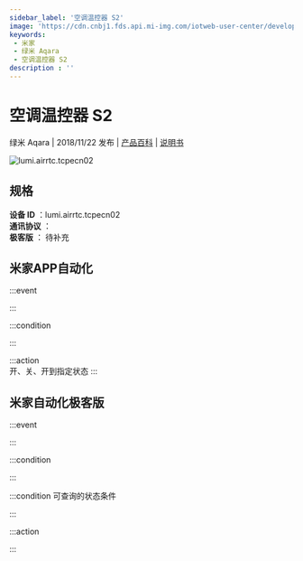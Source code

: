 ```yaml
---
sidebar_label: '空调温控器 S2'
image: 'https://cdn.cnbj1.fds.api.mi-img.com/iotweb-user-center/developer_1679069105356ZkYl4I1E.png?GalaxyAccessKeyId=AKVGLQWBOVIRQ3XLEW&Expires=9223372036854775807&Signature=NdFNeG/grGx8InrDihsSSM5t3e0='
keywords: 
 - 米家
 - 绿米 Aqara
 - 空调温控器 S2
description : ''
---
```

# 空调温控器 S2

绿米 Aqara | 2018/11/22 发布 | [产品百科](https://home.mi.com/webapp/content/baike/product/index.html?model=lumi.airrtc.tcpecn02/) | [说明书](https://home.mi.com/views/introduction.html?model=lumi.airrtc.tcpecn02&region=cn)

![lumi.airrtc.tcpecn02](https://cdn.cnbj1.fds.api.mi-img.com/iotweb-user-center/developer_1679069105356ZkYl4I1E.png?GalaxyAccessKeyId=AKVGLQWBOVIRQ3XLEW&Expires=9223372036854775807&Signature=NdFNeG/grGx8InrDihsSSM5t3e0=)

## 规格  
> 
**设备 ID** ：lumi.airrtc.tcpecn02  
**通讯协议** ：  
**极客版**  ： 待补充 


## 米家APP自动化  

:::event  

:::

:::condition  

:::

:::action   
开、关、开到指定状态
:::

## 米家自动化极客版  

:::event  

:::

:::condition  

:::

:::condition 可查询的状态条件  

:::

:::action  

:::

        
